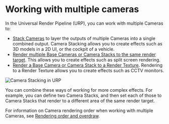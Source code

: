 # Working with multiple cameras

In the Universal Render Pipeline (URP), you can work with multiple Cameras to:

* [Stack Cameras](camera-stacking.md) to layer the outputs of multiple Cameras into a single combined output. Camera Stacking allows you to create effects such as 3D models in a 2D UI, or the cockpit of a vehicle.
* [Render multiple Base Cameras or Camera Stacks to the same render target](rendering-to-the-same-render-target.md). This allows you to create effects such as split screen rendering.
* [Render a Base Camera or Camera Stack to a Render Texture](rendering-to-a-render-texture.md). Rendering to a Render Texture allows you to create effects such as CCTV monitors.

![Camera Stacking in URP](Images/camera-stacking-example.png)

You can combine these ways of working for more complex effects. For example, you can define two Camera Stacks, and then set each of those to Camera Stacks that render to a different area of the same render target.

For information on Camera rendering order when working with multiple Cameras, see [Rendering order and overdraw](cameras-advanced.md).
